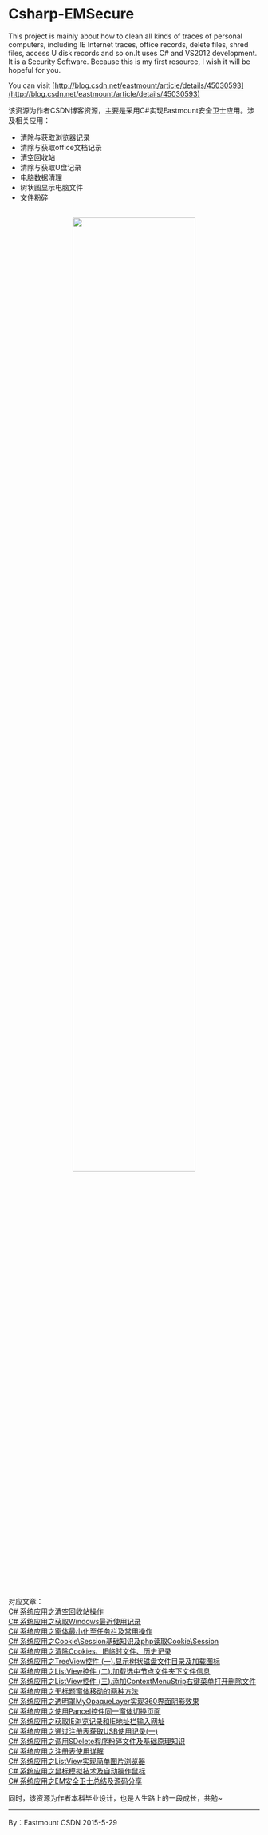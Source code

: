# Csharp-EMSecure
This project is mainly about how to clean all kinds of traces of personal computers, including IE Internet traces, office records, delete files, shred files, access U disk records and so on.It uses C# and VS2012 development. It is a Security Software. Because this is my first resource, I wish it will be hopeful for you.


You can visit [http://blog.csdn.net/eastmount/article/details/45030593](http://blog.csdn.net/eastmount/article/details/45030593)

该资源为作者CSDN博客资源，主要是采用C#实现Eastmount安全卫士应用。涉及相关应用：

- 清除与获取浏览器记录
- 清除与获取office文档记录
- 清空回收站
- 清除与获取U盘记录
- 电脑数据清理
- 树状图显示电脑文件
- 文件粉碎

<br />

<div align="center">
  <img src="https://img-blog.csdnimg.cn/20190928180514181.png" width="70%" height="70%" />
</div>


<br />

对应文章： <br />
[C# 系统应用之清空回收站操作](https://blog.csdn.net/Eastmount/article/details/18414935) <br />
[C# 系统应用之获取Windows最近使用记录](https://blog.csdn.net/Eastmount/article/details/18474655) <br />
[C# 系统应用之窗体最小化至任务栏及常用操作](https://blog.csdn.net/Eastmount/article/details/18604721) <br />
[C# 系统应用之Cookie\Session基础知识及php读取Cookie\Session](https://blog.csdn.net/Eastmount/article/details/18767773) <br />
[C# 系统应用之清除Cookies、IE临时文件、历史记录](https://blog.csdn.net/Eastmount/article/details/18821221) <br />
[C# 系统应用之TreeView控件 (一).显示树状磁盘文件目录及加载图标](https://blog.csdn.net/Eastmount/article/details/19453107) <br />
[C# 系统应用之ListView控件 (二).加载选中节点文件夹下文件信息](https://blog.csdn.net/Eastmount/article/details/21241313) <br />
[C# 系统应用之ListView控件 (三).添加ContextMenuStrip右键菜单打开删除文件](https://blog.csdn.net/Eastmount/article/details/27264295) <br />
[C# 系统应用之无标题窗体移动的两种方法](https://blog.csdn.net/Eastmount/article/details/20707363) <br />
[C# 系统应用之透明罩MyOpaqueLayer实现360界面阴影效果](https://blog.csdn.net/Eastmount/article/details/20914999) <br />
[C# 系统应用之使用Pancel控件同一窗体切换页面](https://blog.csdn.net/Eastmount/article/details/21461275) <br />
[C# 系统应用之获取IE浏览记录和IE地址栏输入网址](https://blog.csdn.net/Eastmount/article/details/22830903) <br />
[C# 系统应用之通过注册表获取USB使用记录(一)](https://blog.csdn.net/Eastmount/article/details/23136821) <br />
[C# 系统应用之调用SDelete程序粉碎文件及基础原理知识](https://blog.csdn.net/Eastmount/article/details/23792823) <br />
[C# 系统应用之注册表使用详解](https://blog.csdn.net/Eastmount/article/details/25428405) <br />
[C# 系统应用之ListView实现简单图片浏览器](https://blog.csdn.net/Eastmount/article/details/39958829) <br />
[C# 系统应用之鼠标模拟技术及自动操作鼠标](https://blog.csdn.net/Eastmount/article/details/40021375) <br />
[C# 系统应用之EM安全卫士总结及源码分享](https://blog.csdn.net/Eastmount/article/details/45030593)<br />




同时，该资源为作者本科毕业设计，也是人生路上的一段成长，共勉~


---

By：Eastmount CSDN 2015-5-29 

